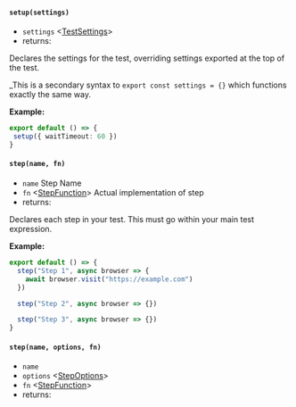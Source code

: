 #### `setup(settings)`
* `settings` <[TestSettings]>  
* returns: <void> 

Declares the settings for the test, overriding settings exported at the top of the test.

_This is a secondary syntax to `export const settings = {}` which functions exactly the same way.

**Example:**

```typescript
export default () => {
 setup({ waitTimeout: 60 })
}
```


[TestSettings]: Interfaces.md#testsettings
#### `step(name, fn)`
* `name` <string>  Step Name
* `fn` <[StepFunction]>  Actual implementation of step
* returns: <void> 

Declares each step in your test. This must go within your main test expression.

**Example:**

```typescript
export default () => {
  step("Step 1", async browser => {
    await browser.visit("https://example.com")
  })

  step("Step 2", async browser => {})

  step("Step 3", async browser => {})
}
```

#### `step(name, options, fn)`
* `name` <string>  
* `options` <[StepOptions]>  
* `fn` <[StepFunction]>  
* returns: <void> 


[StepFunction]: Interfaces.md#stepfunction
[StepOptions]: Interfaces.md#stepoptions